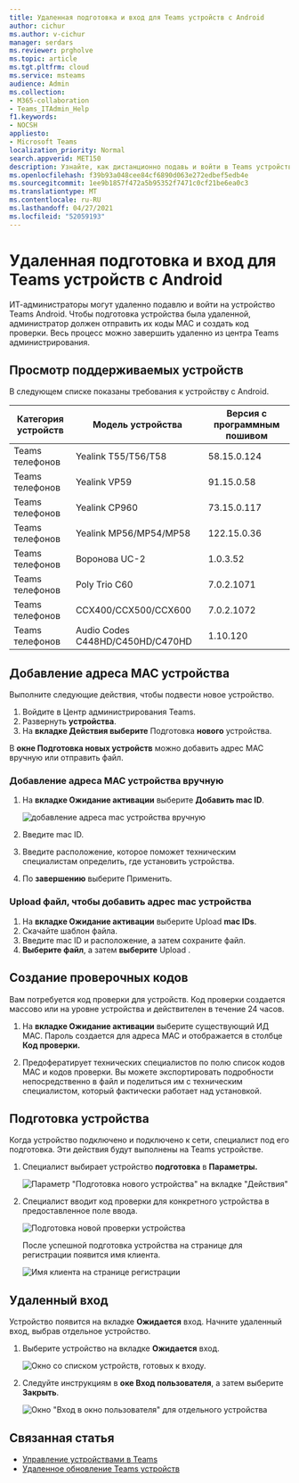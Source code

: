 ```yaml
---
title: Удаленная подготовка и вход для Teams устройств с Android
author: cichur
ms.author: v-cichur
manager: serdars
ms.reviewer: prgholve
ms.topic: article
ms.tgt.pltfrm: cloud
ms.service: msteams
audience: Admin
ms.collection:
- M365-collaboration
- Teams_ITAdmin_Help
f1.keywords:
- NOCSH
appliesto:
- Microsoft Teams
localization_priority: Normal
search.appverid: MET150
description: Узнайте, как дистанционно подавь и войти в Teams устройствах с Android
ms.openlocfilehash: f39b93a048cee84cf6890d063e272edbef5edb4e
ms.sourcegitcommit: 1ee9b1857f472a5b95352f7471c0cf21be6ea0c3
ms.translationtype: MT
ms.contentlocale: ru-RU
ms.lasthandoff: 04/27/2021
ms.locfileid: "52059193"
---
```

# <a name="remote-provisioning-and-sign-in-for-teams-android-devices"></a>Удаленная подготовка и вход для Teams устройств с Android

ИТ-администраторы могут удаленно подавлю и войти на устройство Teams Android. Чтобы подготовка устройства была удаленной, администратор должен отправить их коды MAC и создать код проверки. Весь процесс можно завершить удаленно из центра Teams администрирования.

## <a name="review-the-supported-devices"></a>Просмотр поддерживаемых устройств

В следующем списке показаны требования к устройству с Android.

|Категория устройств|Модель устройства|Версия с программным пошивом|
|-|-|-|
|Teams телефонов|Yealink T55/T56/T58|58.15.0.124|
|Teams телефонов|Yealink VP59|91.15.0.58|
|Teams телефонов|Yealink CP960|73.15.0.117|
|Teams телефонов|Yealink MP56/MP54/MP58|122.15.0.36|
|Teams телефонов|Воронова UC-2|1.0.3.52|
|Teams телефонов|  Poly Trio C60|  7.0.2.1071|
|Teams телефонов|  CCX400/CCX500/CCX600    |7.0.2.1072|
|Teams телефонов|  Audio Codes C448HD/C450HD/C470HD|   1.10.120|

## <a name="add-a-device-mac-address"></a>Добавление адреса MAC устройства

Выполните следующие действия, чтобы подвести новое устройство.

1. Войдите в Центр администрирования Teams.
2. Развернуть **устройства**.
3. На **вкладке Действия выберите** Подготовка **нового** устройства.

В **окне Подготовка новых устройств** можно добавить адрес MAC вручную или отправить файл.

### <a name="manually-add-a-device-mac-address"></a>Добавление адреса MAC устройства вручную

1. На **вкладке Ожидание активации** выберите **Добавить mac ID**.

   ![добавление адреса mac устройства вручную](../media/remote-provision-6.png)

1. Введите mac ID.
1. Введите расположение, которое поможет техническим специалистам определить, где установить устройства.
1. По **завершению** выберите Применить.

### <a name="upload-a-file-to-add-a-device-mac-address"></a>Upload файл, чтобы добавить адрес mac устройства

1. На **вкладке Ожидание активации** выберите Upload **mac IDs**.
2. Скачайте шаблон файла.
3. Введите mac ID и расположение, а затем сохраните файл.
4. **Выберите файл**, а затем **выберите** Upload .

## <a name="generate-a-verification-code"></a>Создание проверочных кодов

Вам потребуется код проверки для устройств. Код проверки создается массово или на уровне устройства и действителен в течение 24 часов.

1. На **вкладке Ожидание активации** выберите существующий ИД MAC.
   Пароль создается для адреса MAC и отображается в столбце **Код проверки.**

2. Предофератирует технических специалистов по полю список кодов MAC и кодов проверки. Вы можете экспортировать подробности непосредственно в файл и поделиться им с техническим специалистом, который фактически работает над установкой.

## <a name="provision-the-device"></a>Подготовка устройства

Когда устройство подключено и подключено к сети, специалист под его подготовка. Эти действия будут выполнены на Teams устройстве.

1. Специалист выбирает устройство **подготовка** в **Параметры.**  

   ![Параметр "Подготовка нового устройства" на вкладке "Действия"](../media/provision-device1.png)
  
2. Специалист вводит код проверки для конкретного устройства в предоставленное поле ввода.

   ![Подготовка новой проверки устройства](../media/provision-device-verification1.png)

   После успешной подготовка устройства на странице для регистрации появится имя клиента.

   ![Имя клиента на странице регистрации](../media/provision-code.png)

## <a name="sign-in-remotely"></a>Удаленный вход

Устройство появится на вкладке **Ожидается** вход. Начните удаленный вход, выбрав отдельное устройство.

1. Выберите устройство на вкладке **Ожидается** вход.

   ![Окно со списком устройств, готовых к входу.](../media/remote-device1.png)

2. Следуйте инструкциям в **оке Вход пользователя**, а затем выберите **Закрыть**.

   ![Окно "Вход в окно пользователя" для отдельного устройства](../media/sign-in-user.png)

## <a name="related-article"></a>Связанная статья

- [Управление устройствами в Teams](device-management.md)
- [Удаленное обновление Teams устройств](remote-update.md)
